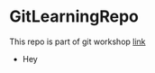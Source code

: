 # GitLearningRepo
This repo is part of git workshop
<a href = "https://github.com/yogeshmehra501/GitLearningRepo/blob/master/for_loop.py"> link </a>
<ul>
  <li> Hey </li>
</ul>
